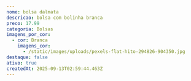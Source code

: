 ```yaml
---
nome: bolsa dalmata
descricao: bolsa com bolinha branca
preco: 17.99
categoria: Bolsas
imagens_por_cor:
  - cor: Branca
    imagens_cor:
      - /static/images/uploads/pexels-flat-hito-294826-904350.jpg
destaque: false
ativo: true
createdAt: 2025-09-13T02:59:44.463Z
---
```

